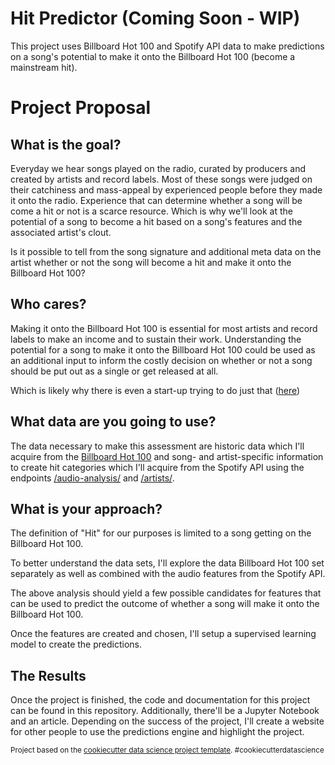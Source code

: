 Hit Predictor (Coming Soon - WIP)
==============================

This project uses Billboard Hot 100 and Spotify API data to make predictions on a song's potential to make it onto the Billboard Hot 100 (become a mainstream hit).

Project Proposal
==============================

## What is the goal?

Everyday we hear songs played on the radio, curated by producers and created by artists and record labels. Most of these songs were judged on their catchiness and mass-appeal by experienced people before they made it onto the radio. Experience that can determine whether a song will be come a hit or not is a scarce resource. Which is why we'll look at the potential of a song to become a hit based on a song's features and the associated artist's clout.

Is it possible to tell from the song signature and additional meta data on the artist whether or not the song will become a hit and make it onto the Billboard Hot 100?

## Who cares?

Making it onto the Billboard Hot 100 is essential for most artists and record labels to make an income and to sustain their work. Understanding the potential for a song to make it onto the Billboard Hot 100 could be used as an additional input to inform the costly decision on whether or not a song should be put out as a single or get released at all.

Which is likely why there is even a start-up trying to do just that ([here](https://hyperlive.fm/))
 
## What data are you going to use?

The data necessary to make this assessment are historic data which I'll acquire from the [Billboard Hot 100](https://www.billboard.com/charts/hot-100) and song- and artist-specific information to create hit categories which I'll acquire from the Spotify API using the endpoints [/audio-analysis/](https://developer.spotify.com/documentation/web-api/reference/tracks/get-audio-analysis/) and [/artists/](https://developer.spotify.com/documentation/web-api/reference/artists/get-artist/).

## What is your approach?

The definition of "Hit" for our purposes is limited to a song getting on the Billboard Hot 100.

To better understand the data sets, I'll explore the data Billboard Hot 100 set separately as well as combined with the audio features from the Spotify API.

The above analysis should yield a few possible candidates for features that can be used to predict the outcome of whether a song will make it onto the Billboard Hot 100.

Once the features are created and chosen, I'll setup a supervised learning model to create the predictions.

## The Results

Once the project is finished, the code and documentation for this project can be found in this repository. Additionally, there'll be a Jupyter Notebook and an article. Depending on the success of the project, I'll create a website for other people to use the predictions engine and highlight the project.

<p><small>Project based on the <a target="_blank" href="https://drivendata.github.io/cookiecutter-data-science/">cookiecutter data science project template</a>. #cookiecutterdatascience</small></p>
